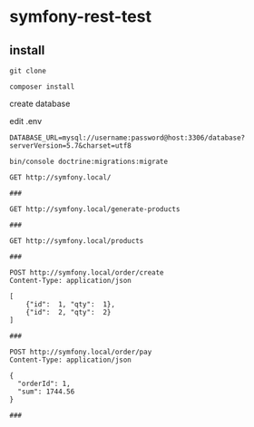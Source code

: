 # symfony-rest-test

## install

`git clone`

`composer install`

create database

edit .env

`DATABASE_URL=mysql://username:password@host:3306/database?serverVersion=5.7&charset=utf8`

`bin/console doctrine:migrations:migrate`

```
GET http://symfony.local/

###

GET http://symfony.local/generate-products

###

GET http://symfony.local/products

###

POST http://symfony.local/order/create
Content-Type: application/json

[
    {"id":  1, "qty":  1},
    {"id":  2, "qty":  2}
]

###

POST http://symfony.local/order/pay
Content-Type: application/json

{
  "orderId": 1,
  "sum": 1744.56
}

###
```
